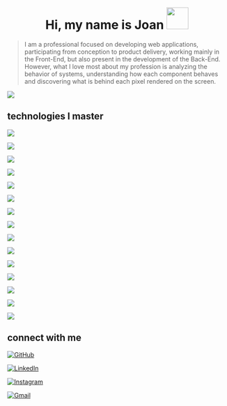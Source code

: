 <div align="center">
    <h1>
        Hi, my name is Joan
        <img src="https://user-images.githubusercontent.com/74038190/216120974-24a76b31-7f39-41f1-a38f-b3c1377cc612.png" width="50" />
    </h1>
</div>



> I am a professional focused on developing web applications, participating from conception to product delivery, working mainly in the Front-End, but also present in the development of the Back-End. However, what I love most about my profession is analyzing the behavior of systems, understanding how each component behaves and discovering what is behind each pixel rendered on the screen.

<img src="https://user-images.githubusercontent.com/74038190/212749447-bfb7e725-6987-49d9-ae85-2015e3e7cc41.gif" />

## technologies I master

![](https://img.shields.io/badge/Python-3776AB?style=for-the-badge&logo=python&logoColor=white)

![](https://img.shields.io/badge/HTML5-E34F26?style=for-the-badge&logo=html5&logoColor=white)

![](https://img.shields.io/badge/CSS3-1572B6?style=for-the-badge&logo=css3&logoColor=white)

![](https://img.shields.io/badge/Bootstrap-563D7C?style=for-the-badge&logo=bootstrap&logoColor=white)

![](https://img.shields.io/badge/JavaScript-F7DF1E?style=for-the-badge&logo=javascript&logoColor=black)

![](https://img.shields.io/badge/TypeScript-007ACC?style=for-the-badge&logo=typescript&logoColor=white)

![](https://img.shields.io/badge/React-20232A?style=for-the-badge&logo=react&logoColor=61DAFB)

![](https://img.shields.io/badge/Redux-593D88?style=for-the-badge&logo=redux&logoColor=white)


![](https://img.shields.io/badge/styled--components-DB7093?style=for-the-badge&logo=styled-components&logoColor=white)

![](https://img.shields.io/badge/React_Router-CA4245?style=for-the-badge&logo=react-router&logoColor=white)

![](https://img.shields.io/badge/Python-3776AB?style=for-the-badge&logo=python&logoColor=white)

![](https://img.shields.io/badge/Django-092E20?style=for-the-badge&logo=django&logoColor=white)

![](https://img.shields.io/badge/MySQL-00000F?style=for-the-badge&logo=mysql&logoColor=white)

![](https://img.shields.io/badge/PostgreSQL-316192?style=for-the-badge&logo=postgresql&logoColor=white)

![](https://img.shields.io/badge/MongoDB-4EA94B?style=for-the-badge&logo=mongodb&logoColor=white)


## connect with me


[![GitHub](https://img.shields.io/badge/GitHub-100000?style=for-the-badge&logo=github&logoColor=white)](https://github.com/joanmdrs)

[![LinkedIn](https://img.shields.io/badge/LinkedIn-0077B5?style=for-the-badge&logo=linkedin&logoColor=white)](https://www.linkedin.com/in/joan-de-azevedo-medeiros-357631212/)

[![Instagram](https://img.shields.io/badge/-Instagram-%23E4405F?style=for-the-badge&logo=instagram&logoColor=white)](https://www.instagram.com/joandeazevedo/)

[![Gmail](https://img.shields.io/badge/-Gmail-%23333?style=for-the-badge&logo=gmail)](mailto:joan.azevedo.medeiros@gmail.com)

